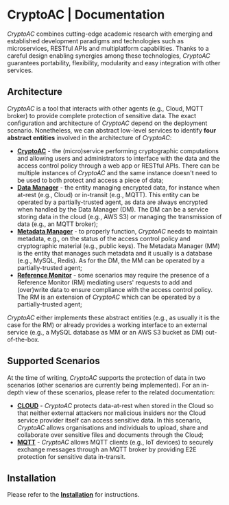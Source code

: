 # CryptoAC | Documentation

*CryptoAC* combines cutting-edge academic research with emerging and established development paradigms and technologies such as microservices, RESTful APIs and multiplatform capabilities. Thanks to a careful design enabling synergies among these technologies, *CryptoAC* guarantees portability, flexibility, modularity and easy integration with other services.


## Architecture

*CryptoAC* is a tool that interacts with other agents (e.g., Cloud, MQTT broker) to provide complete protection of sensitive data. The exact configuration and architecture of *CryptoAC* depend on the deployment scenario. Nonetheless, we can abstract low-level services to identify **four abstract entities** involved in the architecture of *CryptoAC*:
* [**CryptoAC**](./CryptoAC) - the (micro)service performing cryptographic computations and allowing users and administrators to interface with the data and the access control policy through a web app or RESTful APIs. There can be multiple instances of *CryptoAC* and the same instance doesn't need to be used to both protect and access a piece of data;
* [**Data Manager**](./DM) - the entity managing encrypted data, for instance when at-rest (e.g., Cloud) or in-transit (e.g., MQTT). This entity can be operated by a partially-trusted agent, as data are always encrypted when handled by the Data Manager (DM). The DM can be a service storing data in the cloud (e.g., AWS S3) or managing the transmission of data (e.g., an MQTT broker);
* [**Metadata Manager**](./MM) - to properly function, *CryptoAC* needs to maintain metadata, e.g., on the status of the access control policy and cryptographic material (e.g., public keys). The Metadata Manager (MM) is the entity that manages such metadata and it usually is a database (e.g., MySQL, Redis). As for the DM, the MM can be operated by a partially-trusted agent; 
* [**Reference Monitor**](./RM) - some scenarios may require the presence of a Reference Monitor (RM) mediating users' requests to add and (over)write data to ensure compliance with the access control policy. The RM is an extension of *CryptoAC* which can be operated by a partially-trusted agent; 

*CryptoAC* either implements these abstract entities (e.g., as usually it is the case for the RM) or already provides a working interface to an external service (e.g., a MySQL database as MM or an AWS S3 bucket as DM) out-of-the-box.


## Supported Scenarios

At the time of writing, *CryptoAC* supports the protection of data in two scenarios (other scenarios are currently being implemented). For an in-depth view of these scenarios, please refer to the related documentation:
* [**CLOUD**](./Cloud) - *CryptoAC* protects data-at-rest when stored in the Cloud so that neither external attackers nor malicious insiders nor the Cloud service provider itself can access sensitive data. In this scenario, *CryptoAC* allows organisations and individuals to upload, share and collaborate over sensitive files and documents through the Cloud;
* [**MQTT**](./MQTT) - *CryptoAC* allows MQTT clients (e.g., IoT devices) to securely exchange messages through an MQTT broker by providing E2E protection for sensitive data in-transit. 


## Installation

Please refer to the [**Installation**](./Installation) for instructions.